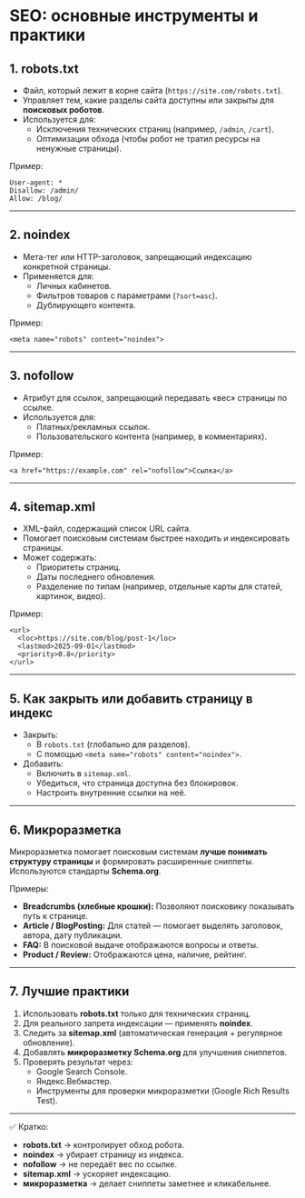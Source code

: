 # SEO: основные инструменты и практики

## 1. robots.txt
- Файл, который лежит в корне сайта (`https://site.com/robots.txt`).  
- Управляет тем, какие разделы сайта доступны или закрыты для **поисковых роботов**.  
- Используется для:
  - Исключения технических страниц (например, `/admin`, `/cart`).  
  - Оптимизации обхода (чтобы робот не тратил ресурсы на ненужные страницы).  

Пример:

```
User-agent: *  
Disallow: /admin/  
Allow: /blog/  
```

---

## 2. noindex
- Мета-тег или HTTP-заголовок, запрещающий индексацию конкретной страницы.  
- Применяется для:
  - Личных кабинетов.  
  - Фильтров товаров с параметрами (`?sort=asc`).  
  - Дублирующего контента.  

Пример:

```
<meta name="robots" content="noindex">  
```

---

## 3. nofollow
- Атрибут для ссылок, запрещающий передавать «вес» страницы по ссылке.  
- Используется для:
  - Платных/рекламных ссылок.  
  - Пользовательского контента (например, в комментариях).  

Пример:

```
<a href="https://example.com" rel="nofollow">Ссылка</a>  
```

---

## 4. sitemap.xml
- XML-файл, содержащий список URL сайта.  
- Помогает поисковым системам быстрее находить и индексировать страницы.  
- Может содержать:
  - Приоритеты страниц.  
  - Даты последнего обновления.  
  - Разделение по типам (например, отдельные карты для статей, картинок, видео).  

Пример:

```
<url>  
  <loc>https://site.com/blog/post-1</loc>  
  <lastmod>2025-09-01</lastmod>  
  <priority>0.8</priority>  
</url>  
```

---

## 5. Как закрыть или добавить страницу в индекс
- Закрыть:
  - В `robots.txt` (глобально для разделов).  
  - С помощью `<meta name="robots" content="noindex">`.  
- Добавить:
  - Включить в `sitemap.xml`.  
  - Убедиться, что страница доступна без блокировок.  
  - Настроить внутренние ссылки на неё.  

---

## 6. Микроразметка
Микроразметка помогает поисковым системам **лучше понимать структуру страницы** и формировать расширенные сниппеты. Используются стандарты **Schema.org**.  

Примеры:
- **Breadcrumbs (хлебные крошки):**
  Позволяют поисковику показывать путь к странице.  
- **Article / BlogPosting:**
  Для статей — помогает выделять заголовок, автора, дату публикации.  
- **FAQ:**
  В поисковой выдаче отображаются вопросы и ответы.  
- **Product / Review:**
  Отображаются цена, наличие, рейтинг.  

---

## 7. Лучшие практики
1. Использовать **robots.txt** только для технических страниц.  
2. Для реального запрета индексации — применять **noindex**.  
3. Следить за **sitemap.xml** (автоматическая генерация + регулярное обновление).  
4. Добавлять **микроразметку Schema.org** для улучшения сниппетов.  
5. Проверять результат через:
   - Google Search Console.  
   - Яндекс.Вебмастер.  
   - Инструменты для проверки микроразметки (Google Rich Results Test).  

---

✅ Кратко:  
- **robots.txt** → контролирует обход робота.  
- **noindex** → убирает страницу из индекса.  
- **nofollow** → не передаёт вес по ссылке.  
- **sitemap.xml** → ускоряет индексацию.  
- **микроразметка** → делает сниппеты заметнее и кликабельнее.
